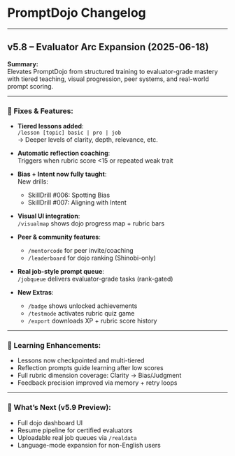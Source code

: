 # PromptDojo Changelog

---

## v5.8 – Evaluator Arc Expansion (2025-06-18)

**Summary:**  
Elevates PromptDojo from structured training to evaluator-grade mastery with tiered teaching, visual progression, peer systems, and real-world prompt scoring.

---

### 🔧 Fixes & Features:

- **Tiered lessons added**:  
  `/lesson [topic] basic | pro | job`  
  → Deeper levels of clarity, depth, relevance, etc.

- **Automatic reflection coaching**:  
  Triggers when rubric score <15 or repeated weak trait

- **Bias + Intent now fully taught**:  
  New drills:  
  - SkillDrill #006: Spotting Bias  
  - SkillDrill #007: Aligning with Intent

- **Visual UI integration**:  
  `/visualmap` shows dojo progress map + rubric bars

- **Peer & community features**:  
  - `/mentorcode` for peer invite/coaching  
  - `/leaderboard` for dojo ranking (Shinobi-only)

- **Real job-style prompt queue**:  
  `/jobqueue` delivers evaluator-grade tasks (rank-gated)

- **New Extras**:  
  - `/badge` shows unlocked achievements  
  - `/testmode` activates rubric quiz game  
  - `/export` downloads XP + rubric score history

---

### 🧠 Learning Enhancements:

- Lessons now checkpointed and multi-tiered
- Reflection prompts guide learning after low scores
- Full rubric dimension coverage: Clarity → Bias/Judgment
- Feedback precision improved via memory + retry loops

---

### 🚀 What’s Next (v5.9 Preview):

- Full dojo dashboard UI
- Resume pipeline for certified evaluators
- Uploadable real job queues via `/realdata`
- Language-mode expansion for non-English users
